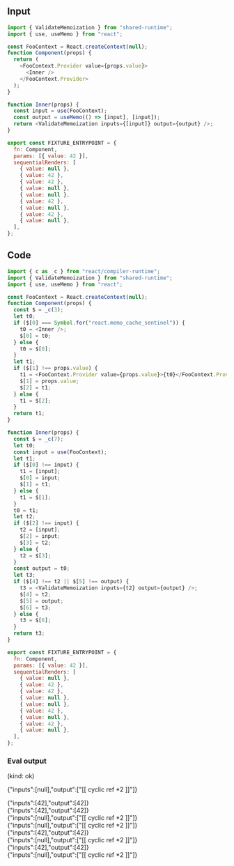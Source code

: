
## Input

```javascript
import { ValidateMemoization } from "shared-runtime";
import { use, useMemo } from "react";

const FooContext = React.createContext(null);
function Component(props) {
  return (
    <FooContext.Provider value={props.value}>
      <Inner />
    </FooContext.Provider>
  );
}

function Inner(props) {
  const input = use(FooContext);
  const output = useMemo(() => [input], [input]);
  return <ValidateMemoization inputs={[input]} output={output} />;
}

export const FIXTURE_ENTRYPOINT = {
  fn: Component,
  params: [{ value: 42 }],
  sequentialRenders: [
    { value: null },
    { value: 42 },
    { value: 42 },
    { value: null },
    { value: null },
    { value: 42 },
    { value: null },
    { value: 42 },
    { value: null },
  ],
};

```

## Code

```javascript
import { c as _c } from "react/compiler-runtime";
import { ValidateMemoization } from "shared-runtime";
import { use, useMemo } from "react";

const FooContext = React.createContext(null);
function Component(props) {
  const $ = _c(3);
  let t0;
  if ($[0] === Symbol.for("react.memo_cache_sentinel")) {
    t0 = <Inner />;
    $[0] = t0;
  } else {
    t0 = $[0];
  }
  let t1;
  if ($[1] !== props.value) {
    t1 = <FooContext.Provider value={props.value}>{t0}</FooContext.Provider>;
    $[1] = props.value;
    $[2] = t1;
  } else {
    t1 = $[2];
  }
  return t1;
}

function Inner(props) {
  const $ = _c(7);
  let t0;
  const input = use(FooContext);
  let t1;
  if ($[0] !== input) {
    t1 = [input];
    $[0] = input;
    $[1] = t1;
  } else {
    t1 = $[1];
  }
  t0 = t1;
  let t2;
  if ($[2] !== input) {
    t2 = [input];
    $[2] = input;
    $[3] = t2;
  } else {
    t2 = $[3];
  }
  const output = t0;
  let t3;
  if ($[4] !== t2 || $[5] !== output) {
    t3 = <ValidateMemoization inputs={t2} output={output} />;
    $[4] = t2;
    $[5] = output;
    $[6] = t3;
  } else {
    t3 = $[6];
  }
  return t3;
}

export const FIXTURE_ENTRYPOINT = {
  fn: Component,
  params: [{ value: 42 }],
  sequentialRenders: [
    { value: null },
    { value: 42 },
    { value: 42 },
    { value: null },
    { value: null },
    { value: 42 },
    { value: null },
    { value: 42 },
    { value: null },
  ],
};

```
      
### Eval output
(kind: ok) <div>{"inputs":[null],"output":["[[ cyclic ref *2 ]]"]}</div>
<div>{"inputs":[42],"output":[42]}</div>
<div>{"inputs":[42],"output":[42]}</div>
<div>{"inputs":[null],"output":["[[ cyclic ref *2 ]]"]}</div>
<div>{"inputs":[null],"output":["[[ cyclic ref *2 ]]"]}</div>
<div>{"inputs":[42],"output":[42]}</div>
<div>{"inputs":[null],"output":["[[ cyclic ref *2 ]]"]}</div>
<div>{"inputs":[42],"output":[42]}</div>
<div>{"inputs":[null],"output":["[[ cyclic ref *2 ]]"]}</div>